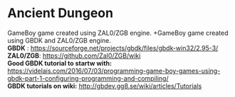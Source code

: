 # Ancient Dungeon
GameBoy game created using ZAL0/ZGB engine.	+GameBoy game created using GBDK and ZAL0/ZGB engine. <br/>
**GBDK** : https://sourceforge.net/projects/gbdk/files/gbdk-win32/2.95-3/ <br/>
**ZAL0/ZGB**: https://github.com/Zal0/ZGB/wiki <br/>
**Good GBDK tutorial to startw with:** https://videlais.com/2016/07/03/programming-game-boy-games-using-gbdk-part-1-configuring-programming-and-compiling/ <br/>
**GBDK tutorials on wiki:** http://gbdev.gg8.se/wiki/articles/Tutorials <br/>
